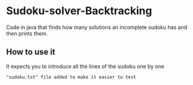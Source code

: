 # Sudoku-solver-Backtracking

Code in java that finds how many solutions an incomplete sudoku has and then prints them.

## How to use it

It expects you to introduce all the lines of the sudoku one by one
```
"sudoku.txt" file added to make it easier to test
```
  
